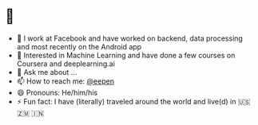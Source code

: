
# 👋

- 🔭 I work at Facebook and have worked on backend, data processing and most recently on the Android app
- 🌱 Interested in Machine Learning and have done a few courses on Coursera and deeplearning.ai 
- 💬 Ask me about ...
- 📫 How to reach me: [@eepen](https://twitter.com/eepen)
- 😄 Pronouns: He/him/his 
- ⚡ Fun fact: I have (literally) traveled around the world and live(d) in 🇺🇸 🇿🇲 🇮🇳 
